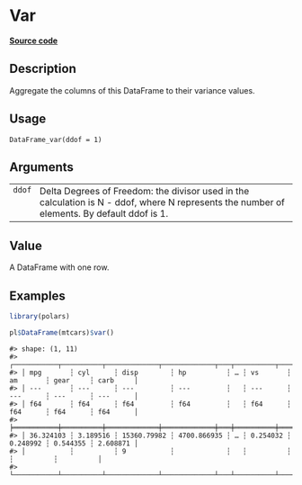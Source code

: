 
# Var

[**Source code**](https://github.com/pola-rs/r-polars/tree/main/R/dataframe__frame.R#L1140)

## Description

Aggregate the columns of this DataFrame to their variance values.

## Usage

<pre><code class='language-R'>DataFrame_var(ddof = 1)
</code></pre>

## Arguments

<table>
<tr>
<td style="white-space: nowrap; font-family: monospace; vertical-align: top">
<code id="DataFrame_var_:_ddof">ddof</code>
</td>
<td>
Delta Degrees of Freedom: the divisor used in the calculation is N -
ddof, where N represents the number of elements. By default ddof is 1.
</td>
</tr>
</table>

## Value

A DataFrame with one row.

## Examples

``` r
library(polars)

pl$DataFrame(mtcars)$var()
```

    #> shape: (1, 11)
    #> ┌───────────┬──────────┬─────────────┬─────────────┬───┬──────────┬──────────┬──────────┬──────────┐
    #> │ mpg       ┆ cyl      ┆ disp        ┆ hp          ┆ … ┆ vs       ┆ am       ┆ gear     ┆ carb     │
    #> │ ---       ┆ ---      ┆ ---         ┆ ---         ┆   ┆ ---      ┆ ---      ┆ ---      ┆ ---      │
    #> │ f64       ┆ f64      ┆ f64         ┆ f64         ┆   ┆ f64      ┆ f64      ┆ f64      ┆ f64      │
    #> ╞═══════════╪══════════╪═════════════╪═════════════╪═══╪══════════╪══════════╪══════════╪══════════╡
    #> │ 36.324103 ┆ 3.189516 ┆ 15360.79982 ┆ 4700.866935 ┆ … ┆ 0.254032 ┆ 0.248992 ┆ 0.544355 ┆ 2.608871 │
    #> │           ┆          ┆ 9           ┆             ┆   ┆          ┆          ┆          ┆          │
    #> └───────────┴──────────┴─────────────┴─────────────┴───┴──────────┴──────────┴──────────┴──────────┘
